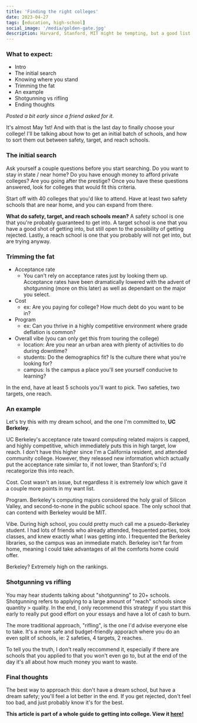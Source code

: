 ```yaml
---
title: 'Finding the right colleges'
date: 2023-04-27
tags: [education, high-school]
social_image: '/media/golden-gate.jpg'
description: Harvard, Stanford, MIT might be tempting, but a good list is just as important.
---
```

### What to expect:
* Intro
* The initial search
* Knowing where you stand
* Trimming the fat
* An example
* Shotgunning vs rifling
* Ending thoughts

*Posted a bit early since a friend asked for it.*

It's almost May 1st! And with that is the last day to finally choose your college! I'll be talking about how to get an initial batch of schools, and how to sort them out between safety, target, and reach schools.

### The initial search
Ask yourself a couple questions before you start searching. Do you want to stay in state / near home? Do you have enough money to afford private colleges? Are you going after the prestige? Once you have these questions answered, look for colleges that would fit this criteria.

Start off with 40 colleges that you'd like to attend. Have at least two safety schools that are near home, and you can expand from there.

__What do safety, target, and reach schools mean?__
A safety school is one that you're probably guaranteed to get into. A target school is one that you have a good shot of getting into, but still open to the possibility of getting rejected. Lastly, a reach school is one that you probably will not get into, but are trying anyway.


### Trimming the fat
- Acceptance rate
    * You can't rely on acceptance rates just by looking them up. Acceptance rates have been dramatically lowered with the advent of shotgunning (more on this later) as well as dependant on the major you select.
- Cost
    - ex: Are you paying for college? How much debt do you want to be in?
- Program
    - ex: Can you thrive in a highly competitive environment where grade deflation is common?
- Overall vibe (you can only get this from touring the college)
    - location: Are you near an urban area with plenty of activities to do during downtime?
    - students: Do the demographics fit? Is the culture there what you're looking for?
    - campus: Is the campus a place you'll see yourself conducive to learning?

In the end, have at least 5 schools you'll want to pick. Two safeties, two targets, one reach.

### An example
Let's try this with my dream school, and the one I'm committed to, **UC Berkeley**. 

UC Berkeley's acceptance rate toward computing related majors is capped, and highly competitive, which immediately puts this in high target, low reach. I don't have this higher since I'm a California resident, and attended community college. However, they released new information which actually put the acceptance rate similar to, if not lower, than Stanford's; I'd recategorize this into reach.

Cost. Cost wasn't an issue, but regardless it is extremely low which gave it a couple more points in my want list.

Program. Berkeley's computing majors considered the holy grail of Silicon Valley, and second-to-none in the public school space. The only school that can contend with Berkeley would be MIT.

Vibe. During high school, you could pretty much call me a psuedo-Berkeley student. I had lots of friends who already attended, frequented parties, took classes, and knew exactly what I was getting into. I frequented the Berkeley libraries, so the campus was an immediate match. Berkeley isn't far from home, meaning I could take advantages of all the comforts home could offer.

Berkeley? Extremely high on the rankings.

### Shotgunning vs rifling
You may hear students talking about "shotgunning" to 20+ schools. Shotgunning refers to applying to a large amount of "reach" schools since quantity > quality. In the end, I only recommend this strategy if you start this early to really put good effort on your essays and have a lot of cash to burn.

The more traditional approach, "rifling", is the one I'd advise everyone else to take. It's a more safe and budget-friendly apporach where you do an even split of schools, ie: 2 safeties, 4 targets, 2 reaches. 

To tell you the truth, I don't really reccommend it, especially if there are schools that you applied to that you won't even go to, but at the end of the day it's all about how much money you want to waste.


### Final thoughts
The best way to approach this: don't have a dream school, but have a dream safety; you'll feel a lot better in the end. If you get rejected, don't feel too bad, and just probably know it's for the best.

**This article is part of a whole guide to getting into college. View it [here!](/collegeapp)**
